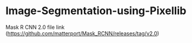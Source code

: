 # Image-Segmentation-using-Pixellib






Mask R CNN 2.0 file link (https://github.com/matterport/Mask_RCNN/releases/tag/v2.0)
